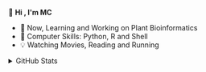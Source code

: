 <!-- ### 👋 Hi , I'm MC-->
 👋 **Hi , I'm MC**
- 🌱 Now,  Learning and Working on Plant Bioinformatics
- 🏃 Computer Skills: Python, R and Shell
- 💡 Watching Movies, Reading and Running


<details>
<summary>GitHub Stats</summary>

<br/>

> Less info
<a href="https://github.com/cfc424/cfc424">
  <img align="center" src="https://github-readme-stats.vercel.app/api?username=cfc424&show_icons=true&theme=vision-friendly-dark" />
</a>
<br/>
---
<a href="https://github.com/cfc424/cfc424">
  <img align="center" src="https://github-readme-stats.vercel.app/api/top-langs/?username=cfc424&layout=compact" />
</a>
<br/>

<!--START_SECTION:waka-->
```text
No Activity tracked this Week
```
<!--END_SECTION:waka-->
